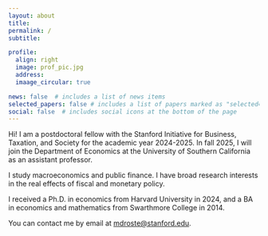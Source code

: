 ```yaml
---
layout: about
title: 
permalink: /
subtitle:  

profile:
  align: right
  image: prof_pic.jpg
  address: 
  imaage_circular: true

news: false  # includes a list of news items
selected_papers: false # includes a list of papers marked as "selected={true}"
social: false  # includes social icons at the bottom of the page
---
```


Hi! I am a postdoctoral fellow with the Stanford Initiative for Business, Taxation, and Society for the academic year 2024-2025. In fall 2025, I will join the Department of Economics at the University of Southern California as an assistant professor.

I study macroeconomics and public finance. I have broad research interests in the real effects of fiscal and monetary policy.

I received a Ph.D. in economics from Harvard University in 2024, and a BA in economics and mathematics from Swarthmore College in 2014.

You can contact me by email at [mdroste@stanford.edu](mailto:mdroste@stanford.edu).





